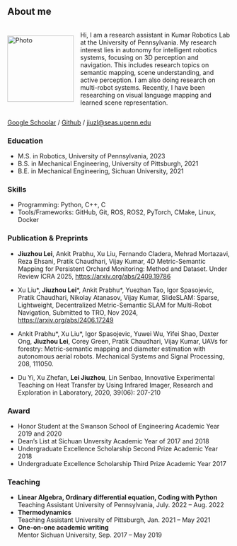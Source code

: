 ## About me

<div style="display: flex; align-items: center;">
  <img src="/IMG_0469.jpg" alt="Photo" style="width: 150px; margin-right: 15px;">
  <p>
    Hi, I am a research assistant in Kumar Robotics Lab at the University of Pennsylvania. My research interest lies in autonomy for intelligent robotics systems, focusing on 3D perception and navigation. This includes research topics on semantic mapping, scene understanding, and active perception. I am also doing research on multi-robot systems. Recently, I have been researching on visual language mapping and learned scene representation.
  </p>
</div>


 [Google Schoolar](https://scholar.google.com/citations?hl=en&user=VBNFtRkAAAAJ) / [Github](https://github.com/RollingOat) / [jiuzl@seas.upenn.edu](jiuzl@seas.upenn.edu)

### Education

* M.S. in Robotics, University of Pennsylvania, 2023
* B.S. in Mechanical Engineering, University of Pittsburgh, 2021
* B.E. in Mechanical Engineering, Sichuan University, 2021

### Skills

* Programming: Python, C++, C
* Tools/Frameworks: GitHub, Git, ROS, ROS2, PyTorch, CMake, Linux, Docker

### Publication & Preprints

* **Jiuzhou Lei**, Ankit Prabhu, Xu Liu, Fernando Cladera, Mehrad Mortazavi, Reza Ehsani, Pratik Chaudhari, Vijay
Kumar, 4D Metric-Semantic Mapping for Persistent Orchard Monitoring: Method and Dataset. Under Review
ICRA 2025, https://arxiv.org/abs/2409.19786

* Xu Liu*, **Jiuzhou Lei***, Ankit Prabhu*, Yuezhan Tao, Igor Spasojevic, Pratik Chaudhari, Nikolay Atanasov,
Vijay Kumar, SlideSLAM: Sparse, Lightweight, Decentralized Metric-Semantic SLAM for Multi-Robot Navigation, Submitted to TRO, Nov 2024, 
https://arxiv.org/abs/2406.17249

* Ankit Prabhu*, Xu Liu*, Igor Spasojevic, Yuwei Wu, Yifei Shao, Dexter Ong, **Jiuzhou Lei**, Corey Green, Pratik
Chaudhari, Vijay Kumar, UAVs for forestry: Metric-semantic mapping and diameter estimation with autonomous
aerial robots. Mechanical Systems and Signal Processing, 208, 111050.

* Du Yi, Xu Zhefan, **Lei Jiuzhou**, Lin Senbao, Innovative Experimental Teaching on Heat Transfer by Using Infrared
Imager, Research and Exploration in Laboratory, 2020, 39(06): 207-210

### Award

* Honor Student at the Swanson School of Engineering Academic Year 2019 and 2020
* Dean’s List at Sichuan Unversity Academic Year of 2017 and 2018
* Undergraduate Excellence Scholarship Second Prize Academic Year 2018
* Undergraduate Excellence Scholarship Third Prize Academic Year 2017

### Teaching

* **Linear Algebra, Ordinary differential equation, Coding with Python** \
  Teaching Assistant University of Pennsylvania, July. 2022 – Aug. 2022
* **Thermodynamics** \
  Teaching Assistant University of Pittsburgh, Jan. 2021 – May 2021
* **One-on-one academic writing** \
  Mentor Sichuan University, Sep. 2017 – May 2019
